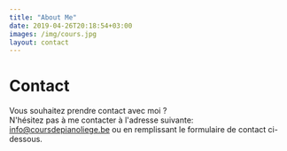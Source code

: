 ```yaml
---
title: "About Me"
date: 2019-04-26T20:18:54+03:00
images: /img/cours.jpg
layout: contact
---
```


# Contact

Vous souhaitez prendre contact avec moi ?  
N'hésitez pas à me contacter à l'adresse suivante: info@coursdepianoliege.be
ou en remplissant le formulaire de contact ci-dessous.

